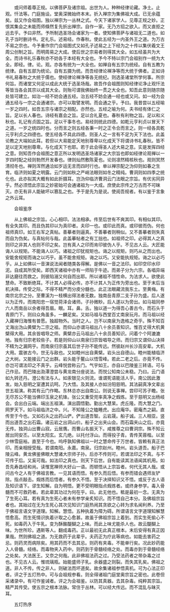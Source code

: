 <!-- { "loadSidebar": true } -->
　　或问师着尊正规。以佛菩萨及诸宗祖。出世为人。种种经律论藏。净土。止观。忏法等。门庭施设。堂奥深微始终本末。折入禅宗为集佛祖大成。已无余蕴矣。兹又作会祖图。独以禅宗为一丛林之式。今天下诸家学人。见尊正规之妙。正恨其集会之未能而师倏然复先折出禅宗。自作一家。无乃方招之欲入。而又直拒之远去乎。予曰非然。予所制选圣场会诸家为一者。使知佛菩萨与诸祖无二道也。如孔子当时删诗书。定礼乐。述易经。作春秋。使此五经为一内圣外王之道。为万古不易之宗也。今予重作宗门会祖图式又如孔子述易之上下经为之十传以集伏羲文王周公创制之旨。而明周易之大成。使后世之宗易者则得其大全。如五经虽共为大全。而诗书礼乐春秋亦不妨各于本经有大全也。予今不特以宗门会祖别作一统为大全。即经。律。论。观。亦各有统为一大全也。如禅自有五宗为统经。自有五教为统律。自有五部为统论。自有五摄为统。而吾经律论禅净等而大统于佛者。正如诗书礼易春秋之大统于儒也。使经律论禅净等各无统纪。则选圣诸堂所学何事。所宗何旨。而诸堂又何足以成此大统于选圣场哉。故吾作会祖图则知经律论净止观忏法等皆当各会其宗以成其大全。则殆可谓我佛始终一贯之大全也。知吾此意则随宗随处皆可建立。如治一经不妨会通五经。治五经不妨会通一经也或又问。如一经为会通五经与一宗之会通诸宗。亦可以取譬发明。而会通之乎。予曰。我昔尝以五经喻一岁之四时。如吾五宗与诸宗之相配。亦然也。五经之喻为何。夫书经有体仁之旨。足以长人春也。诗经有嘉会之旨。足以合礼夏也。春秋有利物之旨。足以和义秋也。礼记有贞固之旨。足以干事冬也。易经则统此四德。如乾元亨利贞以冒天下之道。一岁之统四时也。分而言之则五经各秉一时之正令合而言之。则一经各具乾元亨利贞之四德也。使五经各不具此四德。则圣人之一言有不足为天下法也。此盖论教之大端如此耳。若但以大易能定天地别尊卑以化成天下将谓诗书礼春秋。皆不足以定天地别尊卑。与化成天下也耶。若于此会得圣人述大易之意。实是发挥四经之意。则知吾作会祖图之意正所以发明选圣场诸家之大宗旨也即如经律论观禅以一岁四时配之经则勃然开发春也。律则灿然敷陈夏也。论则凛然精核秋也。观则冥然清彻冬也。禅则浑然通洽如岁运无言而四时行也。单以禅宗配之沩仰则如春之生育。临济则如夏之明露。云门则如秋之严峭法眼则如冬之精纯。曹洞则如四季之统化也。此亦拟其大概有如此折摄耳。岂沩仰临济曹洞云门法眼之宗旨。有优劣同异乎。然必须悟此宗旨之妙密始可会通诸祖为一大成。庶使此宗传之万古而不可昧灭。亦无有非人能破坏以篡乱之也。予于是先为是说。使阅吾规者。有以鉴于言象之外云耳。

　　会祖鉴序

　　从上佛祖之宗旨。心心相印。法法相承。传至后世有不爽其印。有相似其印。有全失其印。而且伪其印以为真印者。夫印一也。或印此而真。或印彼而伪。何也祖师真印。如王右军之真帖。善摹者则逼真。不善摹者则稍似。又不善摹者则失真而自为伪矣。与真帖何与哉。此盖摹帖者之有工拙也。如祖师之印。必得其人之真则印之非其人也则不印之矣。岂有真人之印而肯印彼伪人乎。不见古人云。大匠能诲人以规矩。不能诲人以巧。诸祖之印犹规矩也。诲之以规矩。则巧从之而出也。安能舍规矩而诲之以巧乎。虽不能舍规矩。诲之以巧。又安能执规矩。诲之以必巧乎。从上如佛以一音演说法闻者随类各得解。是佛以一音之法印。如印空印水印泥。自成其所受矣。即西天诸祖中亦有一师陷于牛迹。而弟子分为六宗。各唱异端非达磨往而救之。则彼陷溺又何自而出耶。所以诸祖不惜性命。为法求人。欲使此慧命。不致断绝耳。不计其人必得必传。亦不计其人为正传为旁出也。至于末后当机决择。传受之际。不得不精严而分皮分髓也。此正法眼藏流我东土。至黄梅。有南宗北宗之分。至曹溪为一枝横出得法者无数。独南岳青原二支子孙为盛。后人遂以为正传。而南阳忠一宿觉荷泽会诸师。子孙微眇。后人遂以为旁出。如马祖同参六人而南岳以余者得吾眉。眼。耳。鼻。舌。独以道一为得吾心善古今。而石头于青原门下。则曰众角虽多。一麟足矣。又如马祖与西堂百丈南泉玩月。而马祖以经入藏禅归海惟有普愿。独超物外。当时之人。岂不以南泉为逸格之奇乎。殊不知百丈海出沩山黄檗为二宗之祖。而仰山亦谓马祖出八十余员善知识。惟百丈得大机黄檗得大用。其余皆唱导之师。黄檗亦云马祖出八十余员善知识。问着个个阿漉漉地。独有归宗老较些子。若是则仰山以南泉归宗皆唱导之师。而归宗又谓仰山决择不精为之漏网乎。而南泉归宗虽其后世子孙不能传远。然彼赵州长沙高安辈。大机大用。震骇古今。世无与敌也。又如睦州出自黄檗。岩头出自德山。睦州能植临济之大树。又能接云门之出群。岩头能于鳌山以悟雪峰。若此二老之后。亦竟不传。亦岂可谓法印之不真乎。云峰悦尝称云门。气宇如王。亦自以巴陵鉴三转语。可与己作忌。而巴陵出泐潭澄尝与黄龙南分座说法。而悦公知南公未稳。乃曰。云门语如九转还丹。澄公有法与人。如汞银见火则流。谁谓死语能活人乎。南公因此激发。始入慈明之室遭其讥呵。乃大悟。及其接人亦如汾阳慈明。其法嗣真净文辈出世五祖演。称其有云门作略。东林总亦出自南公。则说无事禅。尝印可苏子瞻。张无尽苏公不能当佛印玉泉之机锋。张公又重受兜率真净之煆炼。至于慈明又出杨岐会。会出白云端。端出五祖演。演出圆悟勤。勤出大慧杲。虎丘隆。而大慧之门。网罗天下。如马祖临济之中。兴。不知隆公之瞌睡虎。出应庵华。密庵杰之嗣。直传至于今也。又如石头之出药山俨。俨出道吾智。云岩晟。船子诚。三人相亚。竖而出道吾之出石霜。诸云岩之出洞山价。船子之出夹山会。而石霜夹山之后。亦竟无传。独洞山出曹山寂。云居膺。而曹山名振天下。咸推尊之曰曹洞宗。殊不知云居出同安丕。以至太阳玄。玄几绝。以托付浮山。而得投子青。青传芙蓉楷。以至少林雪庭裕。直至于今也。呜呼孰知佛祖以一时之慧命传于万世者。皆赖有真正法印。而亲相授受哉。若谓南阳。永嘉。南泉。归宗赵州。睦州。岩头道吾。船子巴陵云峰。黄龙佛鉴佛眼大慧诸大宗师子孙。后亦不传则可。若谓法印之不真。与不可传于后。又奚可哉。如法印之真也。则天下后世。自有能读其法语闻其机用。如吾先寿昌经和尚。读惟宽禅师大好山一语。而顿悟从上宗旨者。何代无其人哉。或问古今之人有于佛祖言教。一见其语而悟。有参久而后悟。有参而错会遇师友铲除。指点敲击。煆炼而后悟者。有参久不悟。至于决择知识又不悟。或反于古人语及知识语下。谬生知解。自为明悟。更不受明眼指点煆炼者。或终身参学。毒入骨髓而不可救药者。若此辈其功过为何在乎。曰。此无他也。秪是最初一念。无真为了生死心耳。若有真为生死心者未有参学亲炙知识。而不悟自己本分。及佛祖宗旨者也。其始过在无为生死心其次见知识门庭热闹其贪欲之心转为求名闻利养。乃至于佛祖言语文字道理。知解。慧悟。五种执着为障为碍。所谓语言文字道理知解慧悟愈高。而生死情识执着计取之心愈甚。故虽于佛祖宗旨上着到。而实生死偷心不死。如毒药入于牛乳。变为酥酪醍醐之上味。而此上味尤能杀人也。故云醍醐上味。为世所珍。遇斯等人。翻成毒药。正以最初无此真正根本。末后安得有真正因果哉。然则佛祖之道。为无救药于此辈乎。夫药正为疗此等病也。如能去害药之忌。则药灵而病除矣。用其药而不去其忌。则药有夹毒。不能单行矣。况此妙药能入人骨髓。经络。而毒物夹入药中。则药到于骨髓经络之处。而毒亦到于骨髓经络之处矣。大法医王。又奈之何哉。此非佛祖法药之过。乃受法药者之带杂毒之过也。不见古人云。惟琉璃瓶。始能盛师子乳。余器盛之则裂。而失其乳矣。佛祖之道。非人不传。传之非人。则破法而坏道矣。故余集诸祖参悟真机。可为心法正印者。评之于五灯热中。可与会祖规参看。则全得诸祖门庭堂奥宗旨之密也。此卷但采诸录中。有可作鉴诫者。评之为会祖鉴。以防其真器。去其杂毒。纯粹其宗旨。精严其传受。使五宗之根本法脉。常住于丛林。可以经大传远。而不混乱与昧灭耳。

　　五灯热序

